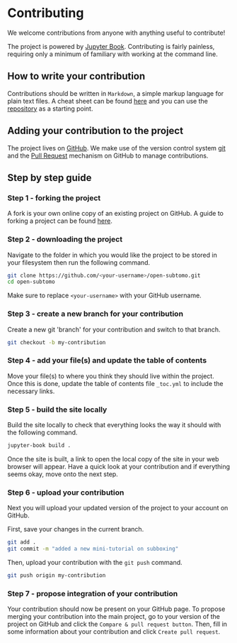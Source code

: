 # Contributing

We welcome contributions from anyone with anything useful to contribute!

The project is powered by [Jupyter Book](https://jupyterbook.org/intro.html). 
Contributing is fairly painless, requiring only a minimum of familiary with working at the command line.

## How to write your contribution
Contributions should be written in `Markdown`, a simple markup language for plain text files. 
A cheat sheet can be found [here](https://www.markdownguide.org/cheat-sheet/) and you can use the 
[repository](https://github.com/open-subtomo/open-subtomo) as a starting point.

## Adding your contribution to the project
The project lives on [GitHub](https://github.com/open-subtomo/open-subtomo). 
We make use of the version control system [git](https://git-scm.com/) and the 
[Pull Request](https://docs.github.com/en/free-pro-team@latest/github/collaborating-with-issues-and-pull-requests/about-pull-requests)
mechanism on GitHub to manage contributions.

## Step by step guide
### Step 1 - forking the project
A fork is your own online copy of an existing project on GitHub.
A guide to forking a project can be found [here](https://docs.github.com/en/free-pro-team@latest/github/getting-started-with-github/fork-a-repo).

### Step 2 - downloading the project
Navigate to the folder in which you would like the project to be stored in your filesystem then run
the following command.

```bash
git clone https://github.com/<your-username>/open-subtomo.git
cd open-subtomo
```

Make sure to replace `<your-username>` with your GitHub username.

### Step 3 - create a new branch for your contribution

Create a new git 'branch' for your contribution and switch to that branch.

```bash
git checkout -b my-contribution
```

### Step 4 - add your file(s) and update the table of contents

Move your file(s) to where you think they should live within the project.
Once this is done, update the table of contents file `_toc.yml` to include the necessary links.

### Step 5 - build the site locally

Build the site locally to check that everything looks the way it should with the following command.

```bash
jupyter-book build .
```

Once the site is built, a link to open the local copy of the site in your web browser will appear.
Have a quick look at your contribution and if everything seems okay, move onto the next step.

### Step 6 - upload your contribution
Next you will upload your updated version of the project to your account on GitHub.

First, save your changes in the current branch.

```bash
git add .
git commit -m "added a new mini-tutorial on subboxing"
```

Then, upload your contribution with the `git push` command.

```bash
git push origin my-contribution
```

### Step 7 - propose integration of your contribution

Your contribution should now be present on your GitHub page. 
To propose merging your contribution into the main project, 
go to your version of the project on GitHub and click the `Compare & pull request button`.
Then, fill in some information about your contribution and click `Create pull request`.

